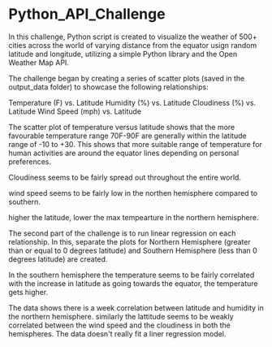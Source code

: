 # Python_API_Challenge

In this challenge, Python script is created to visualize the weather of 500+ cities across the world of varying distance from the equator usign random latitude and longitude,  utilizing a simple Python library and the Open Weather Map API. 

The challenge began by creating a series of scatter plots (saved in the output_data folder) to showcase the following relationships:

Temperature (F) vs. Latitude
Humidity (%) vs. Latitude
Cloudiness (%) vs. Latitude
Wind Speed (mph) vs. Latitude

The scatter plot of temperature versus latitude shows that the more favourable temperature range 70F-90F are generally 
within the latitude range of -10 to +30. This shows that more suitable range of temperature for human activities are 
around the equator lines depending on personal preferences.

Cloudiness seems to be fairly spread out throughout the entire world. 

wind speed seems to be fairly low in the northen hemisphere compared to southern.

higher the latitude, lower the max tempearture in the northern hemisphere. 

The second part of the challenge is to run linear regression on each relationship. In this, separate the plots for Northern Hemisphere (greater than or equal to 0 degrees latitude) and Southern Hemisphere (less than 0 degrees latitude) are created. 

In the southern hemisphere the temperature seems to be fairly correlated with the increase in latitude as going towards the equator, the temperature gets higher.

The data shows there is a week correlation between latitude and humidity in the northern hemisphere. similarly the lattitude seems to be weakly correlated between the wind speed and the cloudiness in both the hemispheres. The data doesn't really fit a liner regression model. 

